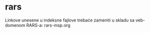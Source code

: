 # rars
Linkove unesene u indeksne fajlove trebaće zameniti u skladu sa veb-domenom RARS-a: rars-msp.org
